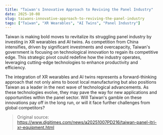 ```yaml
---
title: "Taiwan's Innovative Approach to Reviving the Panel Industry"
date: 2025-10-08
slug: taiwans-innovative-approach-to-reviving-the-panel-industry
tags: ["Taiwan", "XR Wearables", "AI Twins", "Panel Industry"]
---
```

Taiwan is making bold moves to revitalize its struggling panel industry by investing in XR wearables and AI twins. As competition from China intensifies, driven by significant investments and overcapacity, Taiwan's government is focusing on technological innovation to regain its competitive edge. This strategic pivot could redefine how the industry operates, leveraging cutting-edge technologies to enhance productivity and efficiency.

The integration of XR wearables and AI twins represents a forward-thinking approach that not only aims to boost local manufacturing but also positions Taiwan as a leader in the next wave of technological advancements. As these technologies evolve, they may pave the way for new applications and opportunities within the panel sector. Will Taiwan's gamble on these innovations pay off in the long run, or will it face further challenges from global competitors?
> Original source: https://www.digitimes.com/news/a20251007PD216/taiwan-panel-itri-xr-equipment.html